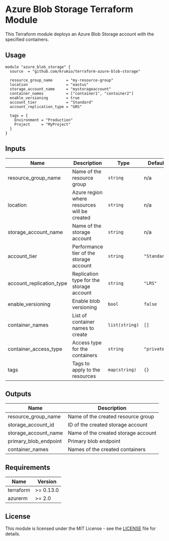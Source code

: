 # Azure Blob Storage Terraform Module

This Terraform module deploys an Azure Blob Storage account with the specified containers.

## Usage

```hcl
module "azure_blob_storage" {
  source  = "github.com/krumio/terraform-azure-blob-storage"
  
  resource_group_name      = "my-resource-group"
  location                 = "eastus"
  storage_account_name     = "mystorageaccount"
  container_names          = ["container1", "container2"]
  enable_versioning        = true
  account_tier             = "Standard"
  account_replication_type = "GRS"
  
  tags = {
    Environment = "Production"
    Project     = "MyProject"
  }
}
```

## Inputs

| Name | Description | Type | Default | Required |
|------|-------------|------|---------|:--------:|
| resource_group_name | Name of the resource group | `string` | n/a | yes |
| location | Azure region where resources will be created | `string` | n/a | yes |
| storage_account_name | Name of the storage account | `string` | n/a | yes |
| account_tier | Performance tier of the storage account | `string` | `"Standard"` | no |
| account_replication_type | Replication type for the storage account | `string` | `"LRS"` | no |
| enable_versioning | Enable blob versioning | `bool` | `false` | no |
| container_names | List of container names to create | `list(string)` | `[]` | no |
| container_access_type | Access type for the containers | `string` | `"private"` | no |
| tags | Tags to apply to the resources | `map(string)` | `{}` | no |

## Outputs

| Name | Description |
|------|-------------|
| resource_group_name | Name of the created resource group |
| storage_account_id | ID of the created storage account |
| storage_account_name | Name of the created storage account |
| primary_blob_endpoint | Primary blob endpoint |
| container_names | Names of the created containers |

## Requirements

| Name | Version |
|------|---------|
| terraform | >= 0.13.0 |
| azurerm | >= 2.0 |

## License

This module is licensed under the MIT License - see the [LICENSE](LICENSE) file for details.
